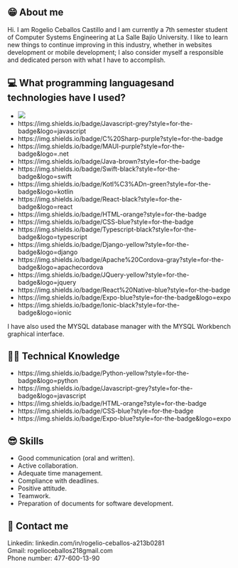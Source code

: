 
## 😁 About me
Hi. I am Rogelio Ceballos Castillo and I am currently a 7th semester student of Computer Systems Engineering at La Salle Bajío University. I like to learn new things to continue improving in this industry, whether in websites development or mobile development; I also consider myself a responsible and dedicated person with what I have to accomplish.

## :computer: What programming languages ​​and technologies have I used?
<ul>
  <li><img src="https://img.shields.io/badge/Python-yellow?style=for-the-badge&logo=python"></li>
  <li>https://img.shields.io/badge/Javascript-grey?style=for-the-badge&logo=javascript</li>
  <li>https://img.shields.io/badge/C%20Sharp-purple?style=for-the-badge</li>
  <li>https://img.shields.io/badge/MAUI-purple?style=for-the-badge&logo=.net</li>
  <li>https://img.shields.io/badge/Java-brown?style=for-the-badge</li>
  <li>https://img.shields.io/badge/Swift-black?style=for-the-badge&logo=swift</li>
  <li>https://img.shields.io/badge/Kotl%C3%ADn-green?style=for-the-badge&logo=kotlin</li>
  <li>https://img.shields.io/badge/React-black?style=for-the-badge&logo=react</li>
  <li>https://img.shields.io/badge/HTML-orange?style=for-the-badge</li>
  <li>https://img.shields.io/badge/CSS-blue?style=for-the-badge</li>
  <li>https://img.shields.io/badge/Typescript-black?style=for-the-badge&logo=typescript</li>
  <li>https://img.shields.io/badge/Django-yellow?style=for-the-badge&logo=django</li>
  <li>https://img.shields.io/badge/Apache%20Cordova-gray?style=for-the-badge&logo=apachecordova</li>
  <li>https://img.shields.io/badge/JQuery-yellow?style=for-the-badge&logo=jquery</li>
  <li>https://img.shields.io/badge/React%20Native-blue?style=for-the-badge</li>
  <li>https://img.shields.io/badge/Expo-blue?style=for-the-badge&logo=expo</li>
  <li>https://img.shields.io/badge/Ionic-black?style=for-the-badge&logo=ionic</li>
</ul>

I have also used the MYSQL database manager with the MYSQL Workbench graphical interface.

##  🧑‍💻 Technical Knowledge
<ul>
  <li>https://img.shields.io/badge/Python-yellow?style=for-the-badge&logo=python</li>
  <li>https://img.shields.io/badge/Javascript-grey?style=for-the-badge&logo=javascript</li>
  <li>https://img.shields.io/badge/HTML-orange?style=for-the-badge</li>
  <li>https://img.shields.io/badge/CSS-blue?style=for-the-badge</li>
  <li>https://img.shields.io/badge/Expo-blue?style=for-the-badge&logo=expo</li>
</ul>

## 😎 Skills
<ul>
  <li>Good communication (oral and written).</li>
  <li>Active collaboration.</li>
  <li>Adequate time management.</li>
  <li>Compliance with deadlines.</li>
  <li>Positive attitude.</li>
  <li>Teamwork.</li>
  <li>Preparation of documents for software development.</li>
</ul>

## 👨 Contact me
Linkedin: linkedin.com/in/rogelio-ceballos-a213b0281
<br>
Gmail: rogelioceballos218gmail.com
<br>
Phone number: 477-600-13-90

